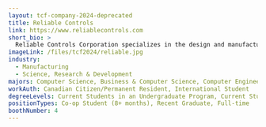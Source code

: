 ```yaml
---
layout: tcf-company-2024-deprecated
title: Reliable Controls
link: https://www.reliablecontrols.com
short_bio: >
  Reliable Controls Corporation specializes in the design and manufacture of Internet-connected, building automation controls. Our innovative products automate building environments, decreasing their impact on our planet. As a privately-owned, Canadian corporation since 1986, we are dedicated to providing simple, flexible, and sustainable systems, economically targeted to meet the triple bottom line of people, planet, and profit. We are proud to have design, development, assembly, service, and repairs housed in Victoria, Canada. Our state-of-the art LEED Platinum certified headquarters annex consumes only one eighth of the energy of a comparable commercial building in Canada. Our senior management team, along with daily support from our staff, create a unique culture of trust, caring and eng
imageLink: /files/tcf2024/reliable.jpg
industry:
  - Manufacturing
  - Science, Research & Development
majors: Computer Science, Business & Computer Science, Computer Engineering, Electrical Engineering, Mechanical Engineering
workAuth: Canadian Citizen/Permanent Resident, International Student
degreeLevels: Current Students in an Undergraduate Program, Current Students in a Masters Program, Graduated with an Undergraduate Degree, Graduated with a Graduate Degree (Masters or Phd)
positionTypes: Co-op Student (8+ months), Recent Graduate, Full-time
boothNumber: 4
---
```

